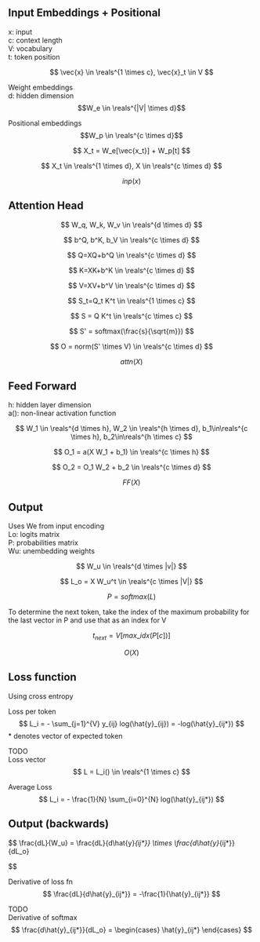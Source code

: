 ## Input Embeddings + Positional

x: input  
c: context length  
V: vocabulary  
t: token position

$$
\vec{x} \in \reals^{1 \times c},
\vec{x}_t \in V
$$


Weight embeddings  
d: hidden dimension
$$W_e \in \reals^{|V| \times d}$$

Positional embeddings
$$W_p \in \reals^{c \times d}$$

$$
X_t = 
W_e[\vec{x_t}] +
W_p[t]
$$

$$ 
X_t \in \reals^{1 \times d},
X \in \reals^{c \times d} 
$$

$$ inp(x) $$

## Attention Head
$$
W_q, W_k, W_v \in \reals^{d \times d}
$$

$$
b^Q, b^K, b_V \in \reals^{c \times d}
$$

$$
Q=XQ+b^Q \in \reals^{c \times d}
$$

$$
K=XK+b^K \in \reals^{c \times d}
$$

$$
V=XV+b^V \in \reals^{c \times d}
$$

$$
S_t=Q_t K^t \in \reals^{1 \times c}
$$

$$
S = Q K^t \in \reals^{c \times c}
$$

$$
S' = softmax(\frac{s}{\sqrt{m}})
$$

$$
O = norm(S' \times V) \in \reals^{c \times d}
$$


$$
attn(X)
$$

## Feed Forward
h: hidden layer dimension  
a(): non-linear activation function

$$
W_1 \in \reals^{d \times h}, 
W_2 \in \reals^{h \times d},
b_1\in\reals^{c \times h},
b_2\in\reals^{h \times c}
$$

$$
O_1 = a(X W_1 + b_1) \in \reals^{c \times h}
$$

$$
O_2 = O_1 W_2 + b_2 \in \reals^{c \times d}
$$

$$
FF(X)
$$

## Output
Uses We from input encoding  
Lo: logits matrix  
P: probabilities matrix  
Wu: unembedding weights

$$
W_u \in \reals^{d \times |v|}
$$

$$
L_o = X W_u^t \in \reals^{c \times |V|}
$$

$$
P = softmax(L)
$$

To determine the next token, take the index of the maximum probability for the last vector in P and use that as an index for V

$$
t_{next} = V[max\_idx(P[c])]
$$

$$O(X)$$

## Loss function
Using cross entropy

Loss per token
$$
L_i = - \sum_{j=1}^{V} y_{ij} log(\hat{y}_{ij}) = -log(\hat{y}_{ij*})
$$
\* denotes vector of expected token

TODO  
Loss vector
$$
L = L_i() \in \reals^{1 \times c}
$$

Average Loss
$$
L_i = - \frac{1}{N} \sum_{i=0}^{N} log(\hat{y}_{ij*})
$$

## Output (backwards)
$$
\frac{dL}{W_u} = 
\frac{dL}{d\hat{y}_{ij*}} \times
\frac{d\hat{y}_{ij*}}{dL_o}


$$

Derivative of loss fn
$$
\frac{dL}{d\hat{y}_{ij*}} =
-\frac{1}{\hat{y}_{ij*}}
$$

TODO  
Derivative of softmax
$$
\frac{d\hat{y}_{ij*}}{dL_o} =
\begin{cases}
\hat{y}_{ij*}
\end{cases}
$$